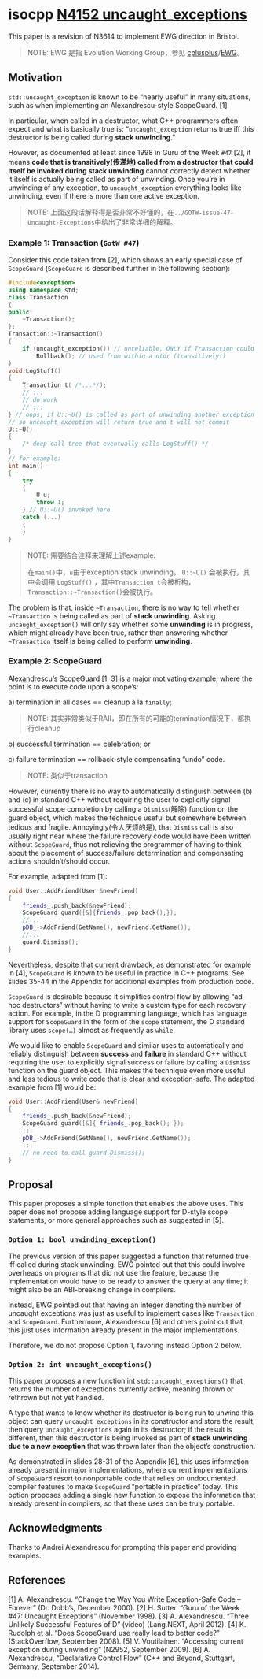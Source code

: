 # isocpp [N4152 uncaught_exceptions](https://isocpp.org/files/papers/N4152.pdf)

This paper is a revision of N3614 to implement EWG direction in Bristol.

> NOTE: EWG 是指 Evolution Working Group，参见 [cplusplus](https://github.com/cplusplus)/[EWG](https://github.com/cplusplus/EWG)。

## Motivation

`std::uncaught_exception` is known to be “nearly useful” in many situations, such as when implementing an Alexandrescu-style ScopeGuard. [1]

In particular, when called in a destructor, what C++ programmers often expect and what is basically true is: “`uncaught_exception` returns true iff this destructor is being called during **stack unwinding**.”

However, as documented at least since 1998 in Guru of the Week `#47` [2], it means **code that is transitively(传递地) called from a destructor that could itself be invoked during stack unwinding** cannot correctly detect whether it itself is actually being called as part of unwinding. Once you’re in unwinding of any exception, to `uncaught_exception` everything looks like unwinding, even if there is more than one active exception.

> NOTE: 上面这段话解释得是否非常不好懂的，在`../GOTW-issue-47-Uncaught-Exceptions`中给出了非常详细的解释。

### Example 1: Transaction (`GotW #47`)

Consider this code taken from [2], which shows an early special case of `ScopeGuard` (`ScopeGuard` is described further in the following section):

```C++
#include<exception>
using namespace std;
class Transaction
{
public:
	~Transaction();
};
Transaction::~Transaction()
{
	if (uncaught_exception()) // unreliable, ONLY if Transaction could be
		Rollback(); // used from within a dtor (transitively!)
}
void LogStuff()
{
	Transaction t( /*...*/);
	// :::
	// do work
	// :::
} // oops, if U::~U() is called as part of unwinding another exception
// so uncaught_exception will return true and t will not commit
U::~U()
{
	/* deep call tree that eventually calls LogStuff() */
}
// for example:
int main()
{
	try
	{
		U u;
		throw 1;
	} // U::~U() invoked here
	catch (...)
	{
	}
}

```

> NOTE: 需要结合注释来理解上述example:
>
> 在`main()`中，`u`由于exception stack unwinding， `U::~U()` 会被执行，其中会调用 `LogStuff()` ，其中`Transaction t`会被析构，`Transaction::~Transaction()`会被执行。

The problem is that, inside `~Transaction`, there is no way to tell whether `~Transaction` is being called as part of **stack unwinding**. Asking `uncaught_exception()` will only say whether some **unwinding** is in progress, which might already have been true, rather than answering whether `~Transaction` itself is being called to perform **unwinding**.

### Example 2: ScopeGuard

Alexandrescu’s ScopeGuard [1, 3] is a major motivating example, where the point is to execute code
upon a scope’s:

a) termination in all cases == cleanup à la `finally`;

> NOTE: 其实非常类似于RAII，即在所有的可能的termination情况下，都执行cleanup

b) successful termination == celebration; or

c) failure termination == rollback-style compensating “undo” code.

> NOTE: 类似于transaction

However, currently there is no way to automatically distinguish between (b) and (c) in standard C++ without requiring the user to explicitly signal successful scope completion by calling a `Dismiss`(解除) function on the guard object, which makes the technique useful but somewhere between tedious and fragile. Annoyingly(令人厌烦的是), that `Dismiss` call is also usually right near where the failure recovery code would have been written without `ScopeGuard`, thus not relieving the programmer of having to think about the placement of success/failure determination and compensating actions shouldn’t/should occur.

For example, adapted from [1]:

```C++
void User::AddFriend(User &newFriend)
{
	friends_.push_back(&newFriend);
	ScopeGuard guard([&]{friends_.pop_back();});
	//:::
	pDB_->AddFriend(GetName(), newFriend.GetName());
	//:::
	guard.Dismiss();
}

```

Nevertheless, despite that current drawback, as demonstrated for example in [4], `ScopeGuard` is known to be useful in practice in C++ programs. See slides 35-44 in the Appendix for additional examples from production code.

`ScopeGuard` is desirable because it simplifies control flow by allowing “ad-hoc destructors” without having to write a custom type for each recovery action. For example, in the D programming language, which has language support for `ScopeGuard` in the form of the `scope` statement, the D standard library uses `scope(…)` almost as frequently as `while`.

We would like to enable `ScopeGuard` and similar uses to automatically and reliably distinguish between **success** and **failure** in standard C++ without requiring the user to explicitly signal success or failure by calling a `Dismiss` function on the guard object. This makes the technique even more useful and less tedious to write code that is clear and exception-safe. The adapted example from [1] would be:

```C++
void User::AddFriend(User& newFriend)
{
    friends_.push_back(&newFriend);
    ScopeGuard guard([&]{ friends_.pop_back(); });
    :::
    pDB_->AddFriend(GetName(), newFriend.GetName());
    :::
    // no need to call guard.Dismiss();
}
```



## Proposal

This paper proposes a simple function that enables the above uses. This paper does not propose adding language support for D-style scope statements, or more general approaches such as suggested in [5].

### `Option 1: bool unwinding_exception()`

The previous version of this paper suggested a function that returned true iff called during stack unwinding. EWG pointed out that this could involve overheads on programs that did not use the feature,
because the implementation would have to be ready to answer the query at any time; it might also be an ABI-breaking change in compilers.

Instead, EWG pointed out that having an integer denoting the number of uncaught exceptions was just as useful to implement cases like `Transaction` and `ScopeGuard`. Furthermore, Alexandrescu [6] and others point out that this just uses information already present in the major implementations. 

Therefore, we do not propose Option 1, favoring instead Option 2 below.

### `Option 2: int uncaught_exceptions()`

This paper proposes a new function int `std::uncaught_exceptions()` that returns the number of exceptions currently active, meaning thrown or rethrown but not yet handled.

A type that wants to know whether its destructor is being run to unwind this object can query `uncaught_exceptions` in its constructor and store the result, then query `uncaught_exceptions` again in its destructor; if the result is different, then this destructor is being invoked as part of **stack unwinding due to a new exception** that was thrown later than the object’s construction.

As demonstrated in slides 28-31 of the Appendix [6], this uses information already present in major implementations, where current implementations of `ScopeGuard` resort to nonportable code that relies on undocumented compiler features to make `ScopeGuard` “portable in practice” today. This option proposes adding a single new function to expose the information that already present in compilers, so that these uses can be truly portable.

## Acknowledgments

Thanks to Andrei Alexandrescu for prompting this paper and providing examples.

## References

[1] A. Alexandrescu. “Change the Way You Write Exception-Safe Code – Forever” (Dr. Dobb’s, December
2000).
[2] H. Sutter. “Guru of the Week #47: Uncaught Exceptions” (November 1998).
[3] A. Alexandrescu. “Three Unlikely Successful Features of D” (video) (Lang.NEXT, April 2012).
[4] K. Rudolph et al. “Does ScopeGuard use really lead to better code?” (StackOverflow, September 2008).
[5] V. Voutilainen. “Accessing current exception during unwinding” (N2952, September 2009).
[6] A. Alexandrescu, “Declarative Control Flow” (C++ and Beyond, Stuttgart, Germany, September 2014).